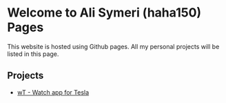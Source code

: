 # Welcome to Ali Symeri (haha150) Pages

This website is hosted using Github pages. All my personal projects will be listed in this page.

## Projects

* [wT - Watch app for Tesla](https://haha150.github.io/wT)

